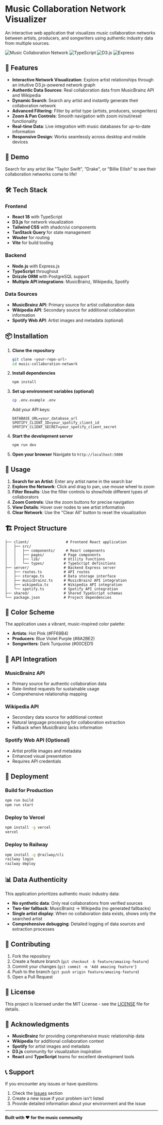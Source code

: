 # Music Collaboration Network Visualizer

An interactive web application that visualizes music collaboration networks between artists, producers, and songwriters using authentic industry data from multiple sources.

![Music Collaboration Network](https://img.shields.io/badge/React-18-blue) ![TypeScript](https://img.shields.io/badge/TypeScript-5-blue) ![D3.js](https://img.shields.io/badge/D3.js-7-orange) ![Express](https://img.shields.io/badge/Express-4-green)

## 🎵 Features

- **Interactive Network Visualization**: Explore artist relationships through an intuitive D3.js-powered network graph
- **Authentic Data Sources**: Real collaboration data from MusicBrainz API and Wikipedia
- **Dynamic Search**: Search any artist and instantly generate their collaboration network
- **Advanced Filtering**: Filter by artist type (artists, producers, songwriters)
- **Zoom & Pan Controls**: Smooth navigation with zoom in/out/reset functionality
- **Real-time Data**: Live integration with music databases for up-to-date information
- **Responsive Design**: Works seamlessly across desktop and mobile devices

## 🚀 Demo

Search for any artist like "Taylor Swift", "Drake", or "Billie Eilish" to see their collaboration networks come to life!

## 🛠 Tech Stack

### Frontend
- **React 18** with TypeScript
- **D3.js** for network visualization
- **Tailwind CSS** with shadcn/ui components
- **TanStack Query** for state management
- **Wouter** for routing
- **Vite** for build tooling

### Backend
- **Node.js** with Express.js
- **TypeScript** throughout
- **Drizzle ORM** with PostgreSQL support
- **Multiple API integrations**: MusicBrainz, Wikipedia, Spotify

### Data Sources
- **MusicBrainz API**: Primary source for artist collaboration data
- **Wikipedia API**: Secondary source for additional collaboration information
- **Spotify Web API**: Artist images and metadata (optional)

## 📦 Installation

1. **Clone the repository**
   ```bash
   git clone <your-repo-url>
   cd music-collaboration-network
   ```

2. **Install dependencies**
   ```bash
   npm install
   ```

3. **Set up environment variables (optional)**
   ```bash
   cp .env.example .env
   ```
   Add your API keys:
   ```
   DATABASE_URL=your_database_url
   SPOTIFY_CLIENT_ID=your_spotify_client_id
   SPOTIFY_CLIENT_SECRET=your_spotify_client_secret
   ```

4. **Start the development server**
   ```bash
   npm run dev
   ```

5. **Open your browser**
   Navigate to `http://localhost:5000`

## 🎯 Usage

1. **Search for an Artist**: Enter any artist name in the search bar
2. **Explore the Network**: Click and drag to pan, use mouse wheel to zoom
3. **Filter Results**: Use the filter controls to show/hide different types of collaborators
4. **Zoom Controls**: Use the zoom buttons for precise navigation
5. **View Details**: Hover over nodes to see artist information
6. **Clear Network**: Use the "Clear All" button to reset the visualization

## 🏗 Project Structure

```
├── client/                 # Frontend React application
│   ├── src/
│   │   ├── components/     # React components
│   │   ├── pages/         # Page components
│   │   ├── lib/           # Utility functions
│   │   └── types/         # TypeScript definitions
├── server/                # Backend Express server
│   ├── routes.ts          # API routes
│   ├── storage.ts         # Data storage interface
│   ├── musicbrainz.ts     # MusicBrainz API integration
│   ├── wikipedia.ts       # Wikipedia API integration
│   └── spotify.ts         # Spotify API integration
├── shared/                # Shared TypeScript schemas
└── package.json           # Project dependencies
```

## 🎨 Color Scheme

The application uses a vibrant, music-inspired color palette:
- **Artists**: Hot Pink (#FF69B4)
- **Producers**: Blue Violet Purple (#8A2BE2)
- **Songwriters**: Dark Turquoise (#00CED1)

## 🔧 API Integration

### MusicBrainz API
- Primary source for authentic collaboration data
- Rate-limited requests for sustainable usage
- Comprehensive relationship mapping

### Wikipedia API
- Secondary data source for additional context
- Natural language processing for collaboration extraction
- Fallback when MusicBrainz lacks information

### Spotify Web API (Optional)
- Artist profile images and metadata
- Enhanced visual presentation
- Requires API credentials

## 🚀 Deployment

### Build for Production
```bash
npm run build
npm run start
```

### Deploy to Vercel
```bash
npm install -g vercel
vercel
```

### Deploy to Railway
```bash
npm install -g @railway/cli
railway login
railway deploy
```

## 📊 Data Authenticity

This application prioritizes authentic music industry data:
- **No synthetic data**: Only real collaborations from verified sources
- **Two-tier fallback**: MusicBrainz → Wikipedia (no generated fallbacks)
- **Single artist display**: When no collaboration data exists, shows only the searched artist
- **Comprehensive debugging**: Detailed logging of data sources and extraction processes

## 🤝 Contributing

1. Fork the repository
2. Create a feature branch (`git checkout -b feature/amazing-feature`)
3. Commit your changes (`git commit -m 'Add amazing feature'`)
4. Push to the branch (`git push origin feature/amazing-feature`)
5. Open a Pull Request

## 📝 License

This project is licensed under the MIT License - see the [LICENSE](LICENSE) file for details.

## 🙏 Acknowledgments

- **MusicBrainz** for providing comprehensive music relationship data
- **Wikipedia** for additional collaboration context
- **Spotify** for artist images and metadata
- **D3.js** community for visualization inspiration
- **React** and **TypeScript** teams for excellent development tools

## 📞 Support

If you encounter any issues or have questions:
1. Check the [Issues](../../issues) section
2. Create a new issue if your problem isn't listed
3. Provide detailed information about your environment and the issue

---

**Built with ❤️ for the music community**
